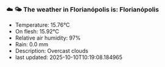 ### ☁️ 🌤️  The weather in Florianópolis is: Florianópolis

- Temperature: 15.76°C
- On flesh: 15.92°C
- Relative air humidity: 97%
- Rain: 0.0 mm
- Description: Overcast clouds
- last updated: 2025-10-10T10:19:08.184965
